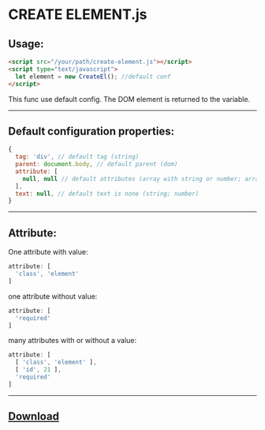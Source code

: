 CREATE ELEMENT.js
===================

Usage:
-------------------

  ```html
  <script src="/your/path/create-element.js"></script>
  <script type="text/javascript">
    let element = new CreateEl(); //default conf
  </script>
  ```

This func use default config. The DOM element is returned to the variable.

-------------------
Default configuration properties:
-------------------

  ```javascript
  {
    tag: 'div', // default tag (string)
    parent: document.body, // default parent (dom)
    attribute: [
      null, null // default attributes (array with string or number; array with (array with string or number))
    ],
    text: null, // default text is none (string; number)
  }
  ```

-------------------
Attribute:
-------------------

  One attribute with value:
  ```javascript
  attribute: [
    'class', 'element'
  ]
  ```

  one attribute without value:
  ```javascript
  attribute: [
    'required'
  ]
  ```

  many attributes with or without a value:
  ```javascript
  attribute: [
    [ 'class', 'element' ],
    [ 'id', 21 ],
    'required'
  ]
  ```

-------------------
[Download](https://raw.githubusercontent.com/andrey-riwall/create-element.js/main/create-object.js)
-------------------